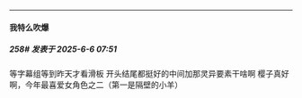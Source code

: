 ﻿
*****

####  我特么吹爆  
##### 258#       发表于 2025-6-6 07:51

等字幕组等到昨天才看滑板
开头结尾都挺好的中间加那灵异要素干啥啊
樱子真好啊，今年最喜爱女角色之二（第一是隔壁的小羊）

